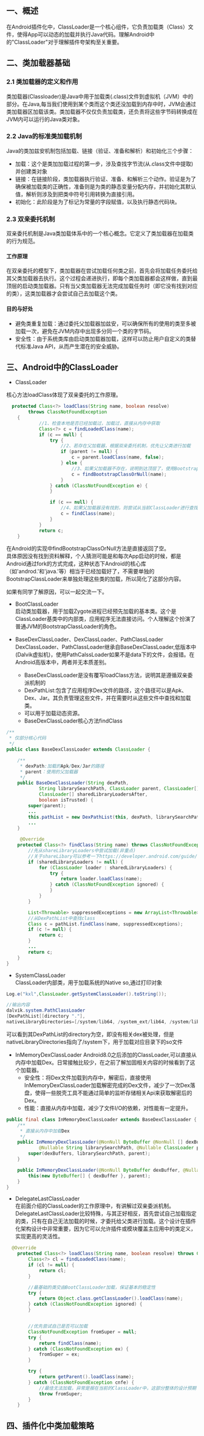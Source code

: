## 一、概述
在Android插件化中，ClassLoader是一个核心组件，它负责加载类（Class）文件，使得App可以动态的加载并执行Java代码。理解Android中的"ClassLoader"对于理解插件夸架构至关重要。

## 二、类加载器基础

### 2.1 类加载器的定义和作用
类加载器(Classloader)是Java中用于加载类(.class)文件到虚拟机（JVM）中的部分。在Java,每当我们使用到某个类而这个类还没加载到内存中时，JVM会通过类加载器区加载该类。类加载器不仅仅负责加载类，还负责将这些字节码转换成在JVM内可以运行的Java类对象。

### 2.2 Java的标准类加载机制
Java的类加兹安机制包括加载、链接（验证、准备和解析）和初始化三个步骤：
- 加载：这个是类加加载过程的第一步，涉及查找字节流(从.class文件中提取)并创建类对象
- 链接：在链接阶段，类加载器执行验证、准备、和解析三个动作。验证是为了确保被加载类的正确性，准备则是为类的静态变量分配内存，并初始化其默认值，解析则涉及到把类中符号引用转换为直接引用。
- 初始化：此阶段是为了标记为常量的字段赋值，以及执行静态代码块。

### 2.3 双亲委托机制
双亲委托机制是Java类加载体系中的一个核心概念。它定义了类加载器在加载类的行为规范。

#### 工作原理
在双亲委托的模型下，类加载器在尝试加载任何类之前，首先会将加载任务委托给其父类加载器去执行。这个过程会递进执行，即每个类加载器都会这样做，直到最顶层的启动类加载器。只有当父类加载器无法完成加载任务时（即它没有找到对应的类），这类加载器才会尝试自己去加载这个类。

#### 目的与好处
- 避免类重复加载：通过委托父加载器加兹安，可以确保所有的使用的类至多被加载一次，避免在JVM内存中出现多分同一个类的字节码。
- 安全性：由于系统类库由启动类加载器加载，这样可以防止用户自定义的类替代标准Java API，从而产生潜在的安全威胁。

## 三、Android中的ClassLoader

- ClassLoader 
    
核心方法loadClass体现了双亲委托的工作原理。
```java
  protected Class<?> loadClass(String name, boolean resolve)
        throws ClassNotFoundException
    {
            //1、检查本地是否已经加载过，加载过，直接从内存中获取
            Class<?> c = findLoadedClass(name);
            if (c == null) {
                try {
                    //2、若存在父加载器，根据双亲委托机制，优先让父类进行加载
                    if (parent != null) {
                        c = parent.loadClass(name, false);
                    } else {
                        //3、如果父加载器不存在，说明到达顶层了，使用BootstrapClassClassLoader进行加载
                        c = findBootstrapClassOrNull(name);
                    }
                } catch (ClassNotFoundException e) {
                }

                if (c == null) {
                    //4、如果父加载器没有找到，则尝试从当前ClassLoader进行查找
                    c = findClass(name);
                }
            }
            return c;
    }
```
在Android的实现中findBootstrapClassOrNull方法是直接返回了空。  
具体原因没有找到资料解释，个人猜测可能是和每次App启动的时候，都是Android通过fork的方式完成，这种状态下Android的核心库（如'androd.'和'java.'等）相当于已经加载好了，不需要单独的BootstrapClassLoader来单独处理这些类的加载，所以简化了这部分内容。 

 如果有同学了解原因，可以一起交流一下。
- BootClassLoader  
启动类加载器，用于加载Zygote进程已经预先加载的基本类。这个是ClassLoader基类中的内部类，应用程序无法直接访问。个人理解这个扮演了普通JVM的BootstrapClassLoader的角色。
- BaseDexClassLoader、DexClassLoader、PathClassLoader  
DexClassLoader、PathClassLoader继承自BaseDexClassLoader,低版本中(Dalvik虚拟机)，使用PathCalssLoader如果不是data下的文件，会报错。在Android高版本中，两者并无本质差别。

    - BaseDexClassLoader是没有覆写loadClass方法，说明其是遵循双亲委派机制的
    - DexPathList:包含了应用程序Dex文件的路径，这个路径可以是Apk、Dex、Jar。其负责管理这些文件，并在需要时从这些文件中查找和加载类。
    - 可以用于加载动态资源。
    - BaseDexClassLoader核心方法findClass 

```java
/**
 * 仅部分核心代码
 */
public class BaseDexClassLoader extends ClassLoader {

    /**
     * dexPath:加载的Apk/Dex/Jar的路径
     * parent：使用的父加载器
     */
    public BaseDexClassLoader(String dexPath,
            String librarySearchPath, ClassLoader parent, ClassLoader[] sharedLibraryLoaders,
            ClassLoader[] sharedLibraryLoadersAfter,
            boolean isTrusted) {
        super(parent);
        ...
        this.pathList = new DexPathList(this, dexPath, librarySearchPath, null, isTrusted);
        ...
    }

     @Override
    protected Class<?> findClass(String name) throws ClassNotFoundException {
        //先从shareLibraryLoaders中尝试加载(非重点)
        //关于shareLibary可以参考一下https://developer.android.com/guide/topics/manifest/uses-library-element?hl=zh-cn，这里不做展开
        if (sharedLibraryLoaders != null) {
            for (ClassLoader loader : sharedLibraryLoaders) {
                try {
                    return loader.loadClass(name);
                } catch (ClassNotFoundException ignored) {
                }
            }
        }

        List<Throwable> suppressedExceptions = new ArrayList<Throwable>();
        //从DexPathList中查找class
        Class c = pathList.findClass(name, suppressedExceptions);
        if (c != null) {
            return c;
        }
        ...
        return c;
    }
}
```
- SystemClassLoader  
ClassLoader内部类，用于加载系统的Native so,通过打印对象
```java
Log.e("kxl",ClassLoader.getSystemClassLoader().toString());

//输出内容
dalvik.system.PathClassLoader
[DexPathList[[directory "."],
nativeLibraryDirectories=[/system/lib64, /system_ext/lib64, /system/lib64, /system_ext/lib64]]]
```
可以看到其DexPathList的directory为空，即没有相关dex被处理，但是nativeLibraryDirectories指向了/system下，用于加载对应目录下的so文件

- InMemoryDexClassLoader
Android8.0之后添加的ClassLoader,可以直接从内存中加载Dex。日常接触比较少，在之前了解加固相关内容的时候看到了这个加载器。
    - 安全性：将Dex文件加载到内存中，解密后，直接使用InMemoryDexClassLoader加载解密完成的Dex文件，减少了一次Dex落盘，使得一些脱壳工具不能通过简单的监听存储相关Api来获取解密后的Dex。
    - 性能：直接从内存中加载，减少了文件I/O的依赖，对性能有一定提升。
```java
public final class InMemoryDexClassLoader extends BaseDexClassLoader {
    /**
     * 直接从内存中加载Dex
     */
    public InMemoryDexClassLoader(@NonNull ByteBuffer @NonNull [] dexBuffers,
            @Nullable String librarySearchPath, @Nullable ClassLoader parent) {
        super(dexBuffers, librarySearchPath, parent);
    }

    public InMemoryDexClassLoader(@NonNull ByteBuffer dexBuffer, @Nullable ClassLoader parent) {
        this(new ByteBuffer[] { dexBuffer }, parent);
    }
}
```

- DelegateLastClassLoader  
在前面介绍的ClassLoader的工作原理中，有讲解过双亲委派机制。DelegateLastClassLoader比较特殊，与其正好相反，首先尝试自己加载指定的类，只有在自己无法加载的时候，才委托给父类进行加载。这个设计在插件化架构设计中非常重要，因为它可以允许插件或模块覆盖主应用中的类定义，实现更高的灵活性。

```java
  @Override
    protected Class<?> loadClass(String name, boolean resolve) throws ClassNotFoundException {
        Class<?> cl = findLoadedClass(name);
        if (cl != null) {
            return cl;
        }

        //最基础的类交由BootClassLoader加载，保证基本的稳定性
        try {
            return Object.class.getClassLoader().loadClass(name);
        } catch (ClassNotFoundException ignored) {
        }


        //优先尝试自己是否可以加载
        ClassNotFoundException fromSuper = null;
        try {
            return findClass(name);
        } catch (ClassNotFoundException ex) {
            fromSuper = ex;
        }

        try {
            return getParent().loadClass(name);
        } catch (ClassNotFoundException cnfe) {
            //最佳无法加载，异常是报在当前的ClassLoader中，这部分整体的设计预期
            throw fromSuper;
        }
    }
```

## 四、插件化中类加载策略